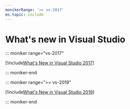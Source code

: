 ```yaml
---
monikerRange: '>= vs-2017'
ms.topic: include
---
```

# What's new in Visual Studio

::: moniker range="vs-2017"

[!include[What's New in Visual Studio 2017](./vs-2017/whats-new-visual-studio.md)]

::: moniker-end

::: moniker range=">= vs-2019"

[!include[What's New in Visual Studio 2019](./vs-2019/whats-new-visual-studio.md)]

::: moniker-end
